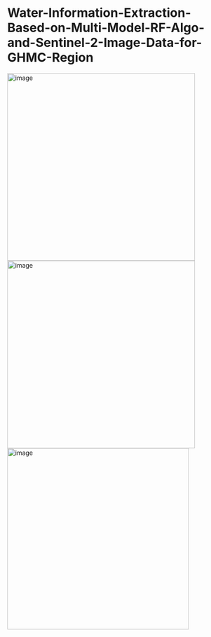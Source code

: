 # Water-Information-Extraction-Based-on-Multi-Model-RF-Algo-and-Sentinel-2-Image-Data-for-GHMC-Region

<img width="428" alt="image" src="https://github.com/user-attachments/assets/6a5dbd7c-83de-4225-ade2-6db99bb69fa7" />


<img width="428" alt="image" src="https://github.com/user-attachments/assets/8f0b9d7e-8686-4617-8c5d-e7e960a98565" />

<img width="414" alt="image" src="https://github.com/user-attachments/assets/47daf17d-6f24-4888-a9a3-f9b5c8223f76" />
